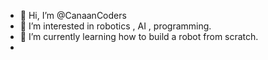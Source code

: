 - 👋 Hi, I’m @CanaanCoders
- 👀 I’m interested in robotics , AI , programming.
- 🌱 I’m currently learning how to build a robot from scratch.
-

<!---
CanaanCoders/CanaanCoders is a ✨ special ✨ repository because its `README.md` (this file) appears on your GitHub profile.
You can click the Preview link to take a look at your changes.
--->
